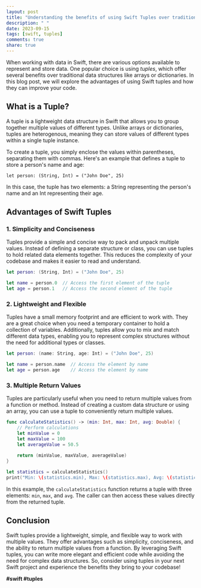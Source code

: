 ```yaml
---
layout: post
title: "Understanding the benefits of using Swift Tuples over traditional data structures."
description: " "
date: 2023-09-15
tags: [swift, tuples]
comments: true
share: true
---
```


When working with data in Swift, there are various options available to represent and store data. One popular choice is using *tuples*, which offer several benefits over traditional data structures like arrays or dictionaries. In this blog post, we will explore the advantages of using Swift tuples and how they can improve your code.

## What is a Tuple?

A tuple is a lightweight data structure in Swift that allows you to group together multiple values of different types. Unlike arrays or dictionaries, tuples are heterogenous, meaning they can store values of different types within a single tuple instance. 

To create a tuple, you simply enclose the values within parentheses, separating them with commas. Here's an example that defines a tuple to store a person's name and age:

`let person: (String, Int) = ("John Doe", 25)`

In this case, the tuple has two elements: a String representing the person's name and an Int representing their age.

## Advantages of Swift Tuples

### 1. Simplicity and Conciseness

Tuples provide a simple and concise way to pack and unpack multiple values. Instead of defining a separate structure or class, you can use tuples to hold related data elements together. This reduces the complexity of your codebase and makes it easier to read and understand.

```swift
let person: (String, Int) = ("John Doe", 25)

let name = person.0  // Access the first element of the tuple
let age = person.1   // Access the second element of the tuple
```

### 2. Lightweight and Flexible

Tuples have a small memory footprint and are efficient to work with. They are a great choice when you need a temporary container to hold a collection of variables. Additionally, tuples allow you to mix and match different data types, enabling you to represent complex structures without the need for additional types or classes.

```swift
let person: (name: String, age: Int) = ("John Doe", 25)

let name = person.name  // Access the element by name
let age = person.age    // Access the element by name
```

### 3. Multiple Return Values

Tuples are particularly useful when you need to return multiple values from a function or method. Instead of creating a custom data structure or using an array, you can use a tuple to conveniently return multiple values.

```swift
func calculateStatistics() -> (min: Int, max: Int, avg: Double) {
    // Perform calculations
    let minValue = 0
    let maxValue = 100
    let averageValue = 50.5
    
    return (minValue, maxValue, averageValue)
}

let statistics = calculateStatistics()
print("Min: \(statistics.min), Max: \(statistics.max), Avg: \(statistics.avg)")
```

In this example, the `calculateStatistics` function returns a tuple with three elements: `min`, `max`, and `avg`. The caller can then access these values directly from the returned tuple.

## Conclusion

Swift tuples provide a lightweight, simple, and flexible way to work with multiple values. They offer advantages such as simplicity, conciseness, and the ability to return multiple values from a function. By leveraging Swift tuples, you can write more elegant and efficient code while avoiding the need for complex data structures. So, consider using tuples in your next Swift project and experience the benefits they bring to your codebase!

**#swift #tuples**